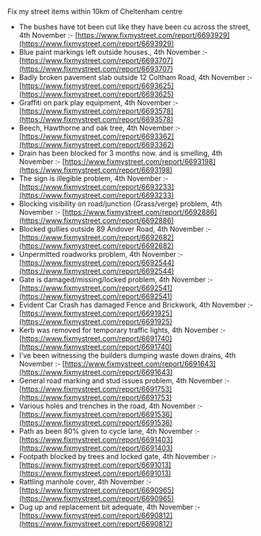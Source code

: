 Fix my street items within 10km of Cheltenham centre

<!-- fix_marker starts -->

- The bushes have tot been cut like they have been cu across the street, 4th November :- [https://www.fixmystreet.com/report/6693929](https://www.fixmystreet.com/report/6693929)
- Blue paint markings left outside houses., 4th November :- [https://www.fixmystreet.com/report/6693707](https://www.fixmystreet.com/report/6693707)
- Badly broken pavement slab outside 12 Coltham Road, 4th November :- [https://www.fixmystreet.com/report/6693625](https://www.fixmystreet.com/report/6693625)
- Graffiti on park play equipment, 4th November :- [https://www.fixmystreet.com/report/6693578](https://www.fixmystreet.com/report/6693578)
- Beech, Hawthorne and oak tree, 4th November :- [https://www.fixmystreet.com/report/6693362](https://www.fixmystreet.com/report/6693362)
- Drain has been blocked for 3 months now. and is smelling, 4th November :- [https://www.fixmystreet.com/report/6693198](https://www.fixmystreet.com/report/6693198)
- The sign is illegible problem, 4th November :- [https://www.fixmystreet.com/report/6693233](https://www.fixmystreet.com/report/6693233)
- Blocking visibility on road/junction (Grass/verge) problem, 4th November :- [https://www.fixmystreet.com/report/6692886](https://www.fixmystreet.com/report/6692886)
- Blocked gullies outside 89 Andover Road, 4th November :- [https://www.fixmystreet.com/report/6692682](https://www.fixmystreet.com/report/6692682)
- Unpermitted roadworks problem, 4th November :- [https://www.fixmystreet.com/report/6692544](https://www.fixmystreet.com/report/6692544)
- Gate is damaged/missing/locked problem, 4th November :- [https://www.fixmystreet.com/report/6692541](https://www.fixmystreet.com/report/6692541)
- Evident Car Crash has damaged Fence and Brickwork, 4th November :- [https://www.fixmystreet.com/report/6691925](https://www.fixmystreet.com/report/6691925)
- Kerb was removed for temporary traffic lights, 4th November :- [https://www.fixmystreet.com/report/6691740](https://www.fixmystreet.com/report/6691740)
- I've been witnessing the builders dumping waste down drains, 4th November :- [https://www.fixmystreet.com/report/6691643](https://www.fixmystreet.com/report/6691643)
- General road marking and stud issues problem, 4th November :- [https://www.fixmystreet.com/report/6691753](https://www.fixmystreet.com/report/6691753)
- Various holes and trenches in the road, 4th November :- [https://www.fixmystreet.com/report/6691536](https://www.fixmystreet.com/report/6691536)
- Path as been 80% given to cycle lane, 4th November :- [https://www.fixmystreet.com/report/6691403](https://www.fixmystreet.com/report/6691403)
- Footpath blocked by trees and locked gate, 4th November :- [https://www.fixmystreet.com/report/6691013](https://www.fixmystreet.com/report/6691013)
- Rattling manhole cover, 4th November :- [https://www.fixmystreet.com/report/6690965](https://www.fixmystreet.com/report/6690965)
- Dug up and replacement bit adequate, 4th November :- [https://www.fixmystreet.com/report/6690812](https://www.fixmystreet.com/report/6690812)

<!-- fix_marker ends -->